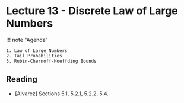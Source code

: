 # Lecture 13 - Discrete Law of Large Numbers

!!! note "Agenda"

    1. Law of Large Numbers
    2. Tail Probabilities
    3. Rubin-Chernoff-Hoeffding Bounds
    


    
## Reading

* [Alvarez] Sections 5.1, 5.2.1, 5.2.2, 5.4.
